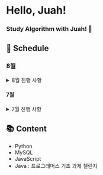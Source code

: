 # Hello, Juah!

### Study Algorithm with Juah! 🍹

## 📅 Schedule

### 8월

<details>
  <summary>8월 진행 사항</summary>

### 1주차: 2024.08.01 ~ 2024.08.04

- [x] 2024.08.01
  - [백준 4949번 - 균형잡힌 세상](https://www.acmicpc.net/problem/4949)
- [x] 2024.08.02
  - [백준 2178번 - 미로 탐색](https://www.acmicpc.net/problem/2178)
- [ ] 2024.08.03
- [ ] 2024.08.04

### 2주차: 2024.08.05 ~ 2024.08.11

- [x] 2024.08.05
  - [백준 7576번 - 토마토](https://www.acmicpc.net/problem/7576)
- [x] 2024.08.06
  - [백준 4179번 - 불!](https://www.acmicpc.net/problem/4179)
- [x] 2024.08.07
  - [백준 1697번 - 숨바꼭질](https://www.acmicpc.net/problem/1697)
- [x] 2024.08.08
  - [백준 1629번 - 곱셈](https://www.acmicpc.net/problem/1629)
- [ ] 2024.08.09
- [ ] 2024.08.10
- [ ] 2024.08.11

</details>

#### 7월

<details>
  <summary>7월 진행 사항</summary>
  
  ### 1주차: 2024.07.01 ~ 2024.07.07
  - [x] 2024.07.01
    - [백준 1811번 - 단어 정렬](https://www.acmicpc.net/problem/1181)
  - [ ] 2024.07.02
  - [x] 2024.07.03
    - [프로그래머스 - 중복 제거하기](https://school.programmers.co.kr/learn/courses/30/lessons/59408)
    - [백준 1018번 - 체스판 다시 칠하기](https://www.acmicpc.net/problem/1018)
  - [ ] 2024.07.04
  - [ ] 2024.07.05
  - [ ] 2024.07.06
  - [x] 2024.07.07
    - [백준 1260번 - DFS와 BFS](https://www.acmicpc.net/problem/1260)
    - [프로그래머스 - ROOT 아이템 구하기](https://school.programmers.co.kr/learn/courses/30/lessons/273710)
  
  ### 2주차: 2024.07.08 ~ 2024.07.14
  - [ ] 2024.07.08
  - [x] 2024.07.09
    - [백준 7562번 - 나이트의 이동](https://www.acmicpc.net/problem/7562)
  - [ ] 2024.07.10
  - [ ] 2024.07.11
  - [ ] 2024.07.12
  
  ### 3주차: 2024.07.15 ~ 2024.07.21
  - [ ] 2024.07.15
  - [x] 2024.07.16
    - [프로그래머스 - 오프라인/온라인 판매 데이터 통합하기](https://school.programmers.co.kr/learn/courses/30/lessons/131537)
    - [백준 12865 - 평범한 배낭](https://www.acmicpc.net/problem/12865)
  - [ ] 2024.07.17
  - [x] 2024.07.18
    - [프로그래머스 - 불량 사용자](https://school.programmers.co.kr/learn/courses/30/lessons/64064)
  - [ ] 2024.07.19
  
  ### 4주차: 2024.07.22 ~ 2024.07.28
  - [ ] 2024.07.22
  - [x] 2024.07.23
    - [프로그래머스 - 불량 사용자](https://school.programmers.co.kr/learn/courses/30/lessons/64064)
  - [x] 2024.07.24
    - [프로그래머스 - 표 편집](https://school.programmers.co.kr/learn/courses/30/lessons/81303)
  - [x] 2024.07.25
    - [프로그래머스 - 표 편집](https://school.programmers.co.kr/learn/courses/30/lessons/81303)
  - [ ] 2024.07.26
  
  ### 5주차: 2024.07.29 ~ 2024.07.31
  - [x] 2024.07.29
    - [프로그래머스 - 3 x n 타일링](https://school.programmers.co.kr/learn/courses/30/lessons/12902)
  - [x] 2024.07.30
    - [프로그래머스 - 단어 변환](https://school.programmers.co.kr/learn/courses/30/lessons/43163)
  - [x] 2024.07.31
    - [백준 4991 - 로봇 청소기](https://www.acmicpc.net/problem/4991)

</details>

## 📚 Content

- Python
- MySQL
- JavaScript
- Java : 프로그래머스 기초 과제 챌린지
